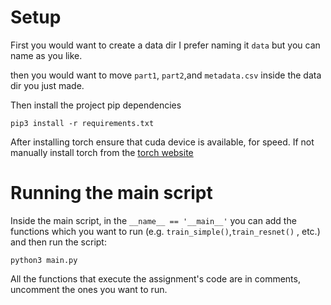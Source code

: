 # Setup
First you would want to create a data
dir I prefer naming it `data` but 
you can name as you like. 

then you would want to move `part1`,
`part2`,and `metadata.csv` inside the 
data dir you just made.

Then install the project pip dependencies

```console
pip3 install -r requirements.txt
```

After installing torch ensure that cuda
device is available, for speed. If not
manually install torch from the [torch 
website](https://pytorch.org/get-started/locally/)

# Running the main script

Inside the main script, in the `__name__ == '__main__'` you can add the functions
which you want to run (e.g. `train_simple()`,`train_resnet()` , etc.)
and then run the script:
```console
python3 main.py
```

All the functions that execute the assignment's
code are in comments, uncomment the ones you want to run.